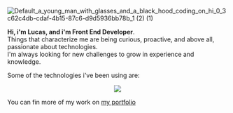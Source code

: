

![Default_a_young_man_with_glasses_and_a_black_hood_coding_on_hi_0_3c62c4db-cdaf-4b15-87c6-d9d5936bb78b_1 (2) (1)](https://github.com/Lidbetan/Lidbetan/assets/131318671/b664bfc4-aed6-4b8c-8507-a74b857f6fe9) <p>
   <p>
     <strong>Hi, i'm Lucas, and i'm Front End Developer</strong>.<br/>Things that characterize me are being curious, proactive, and above all, passionate about technologies.<br/> I'm always looking for new challenges to grow in experience and knowledge. 
  </p>

Some of the technologies i've been using are: 
  
  <p align="center">
    <a href="https://skillicons.dev">
      <img src="https://skillicons.dev/icons?i=html,css,javascript,typescript,sass,bootstrap,tailwind,react,firebase,git" />
    </a>
  </p>


You can fin more of my work on [my portfolio](https://lucas-portfolio-reactjs.vercel.app/)
